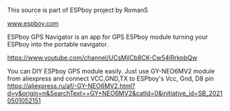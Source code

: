 This source is part of ESPboy project by RomanS 

www.espboy.com

ESPboy GPS Navigator is an app for GPS ESPboy module turning your ESPboy into the portable navigator.

https://www.youtube.com/channel/UCsMjlCb8CK-Cw54lRrkpbQw

You can DIY ESPboy GPS module easily.
Just use GY-NEO6MV2 module from aliexpress and connect VCC,GND,TX to ESPboy's Vcc, Gnd, D8 pin
https://aliexpress.ru/af/-GY-NEO6MV2.html?d=y&origin=n&SearchText=+GY+NEO6MV2&catId=0&initiative_id=SB_20210501052151
